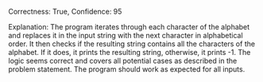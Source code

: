 Correctness: True, Confidence: 95

Explanation: The program iterates through each character of the alphabet and replaces it in the input string with the next character in alphabetical order. It then checks if the resulting string contains all the characters of the alphabet. If it does, it prints the resulting string, otherwise, it prints -1. The logic seems correct and covers all potential cases as described in the problem statement. The program should work as expected for all inputs.